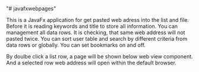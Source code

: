 "# javafxwebpages" 

This is a JavaFx application for get pasted web adress into the list and file. Before it is reading keywords
 and title to store all information. You can management all data rows. It is checking, that same web address 
will not pasted twice. You can sort user table and search by different criteria from data rows or globally.
You can set bookmarks on and off.

By doulbe click a list row, a page will be shown below web view component. And a selected row web address will open 
within the default browser.
